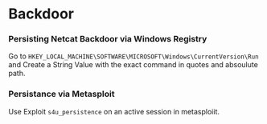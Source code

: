 # Backdoor

### Persisting Netcat Backdoor via Windows Registry

Go to `HKEY_LOCAL_MACHINE\SOFTWARE\MICROSOFT\Windows\CurrentVersion\Run` and Create a String Value with the exact command in quotes and absoulute path.



### Persistance via Metasploit

Use Exploit `s4u_persistence` on an active session in metasploiit.

